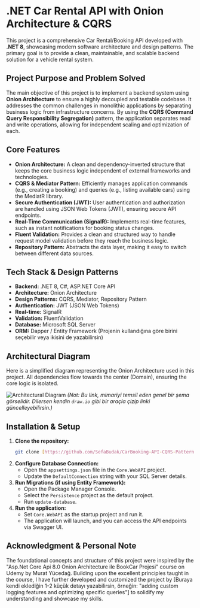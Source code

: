 # .NET Car Rental API with Onion Architecture & CQRS

This project is a comprehensive Car Rental/Booking API developed with **.NET 8**, showcasing modern software architecture and design patterns. The primary goal is to provide a clean, maintainable, and scalable backend solution for a vehicle rental system.

## Project Purpose and Problem Solved

The main objective of this project is to implement a backend system using **Onion Architecture** to ensure a highly decoupled and testable codebase. It addresses the common challenges in monolithic applications by separating business logic from infrastructure concerns. By using the **CQRS (Command Query Responsibility Segregation)** pattern, the application separates read and write operations, allowing for independent scaling and optimization of each.

## Core Features

- **Onion Architecture:** A clean and dependency-inverted structure that keeps the core business logic independent of external frameworks and technologies.
- **CQRS & Mediator Pattern:** Efficiently manages application commands (e.g., creating a booking) and queries (e.g., listing available cars) using the MediatR library.
- **Secure Authentication (JWT):** User authentication and authorization are handled using JSON Web Tokens (JWT), ensuring secure API endpoints.
- **Real-Time Communication (SignalR):** Implements real-time features, such as instant notifications for booking status changes.
- **Fluent Validation:** Provides a clean and structured way to handle request model validation before they reach the business logic.
- **Repository Pattern:** Abstracts the data layer, making it easy to switch between different data sources.

## Tech Stack & Design Patterns

- **Backend:** .NET 8, C#, ASP.NET Core API
- **Architecture:** Onion Architecture
- **Design Patterns:** CQRS, Mediator, Repository Pattern
- **Authentication:** JWT (JSON Web Tokens)
- **Real-time:** SignalR
- **Validation:** FluentValidation
- **Database:** Microsoft SQL Server
- **ORM:** Dapper / Entity Framework (Projenin kullandığına göre birini seçebilir veya ikisini de yazabilirsin)

## Architectural Diagram

Here is a simplified diagram representing the Onion Architecture used in this project. All dependencies flow towards the center (Domain), ensuring the core logic is isolated.

![Architectural Diagram](https://i.imgur.com/vH1tWnU.png)
*(Not: Bu link, mimariyi temsil eden genel bir şema görselidir. Dilersen kendin `draw.io` gibi bir araçla çizip linki güncelleyebilirsin.)*

## Installation & Setup

1.  **Clone the repository:**
    ```bash
    git clone [https://github.com/SefaBudak/CarBooking-API-CQRS-Pattern.git](https://github.com/SefaBudak/CarBooking-API-CQRS-Pattern.git)
    ```
2.  **Configure Database Connection:**
    -   Open the `appsettings.json` file in the `Core.WebAPI` project.
    -   Update the `DefaultConnection` string with your SQL Server details.
3.  **Run Migrations (if using Entity Framework):**
    -   Open the Package Manager Console.
    -   Select the `Persistence` project as the default project.
    -   Run `update-database`.
4.  **Run the application:**
    -   Set `Core.WebAPI` as the startup project and run it.
    -   The application will launch, and you can access the API endpoints via Swagger UI.

## Acknowledgment & Personal Note

The foundational concepts and structure of this project were inspired by the "Asp.Net Core Api 8.0 Onion Architecture ile BookCar Projesi" course on Udemy by Murat Yücedağ. Building upon the excellent principles taught in the course, I have further developed and customized the project by [Buraya kendi eklediğin 1-2 küçük detayı yazabilirsin, örneğin: "adding custom logging features and optimizing specific queries"] to solidify my understanding and showcase my skills.
